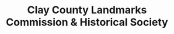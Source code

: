 ---
layout: repo
title: "Clay County Landmarks Commission & Historical Society"
id: 3670
permalink: repos/3670/
---